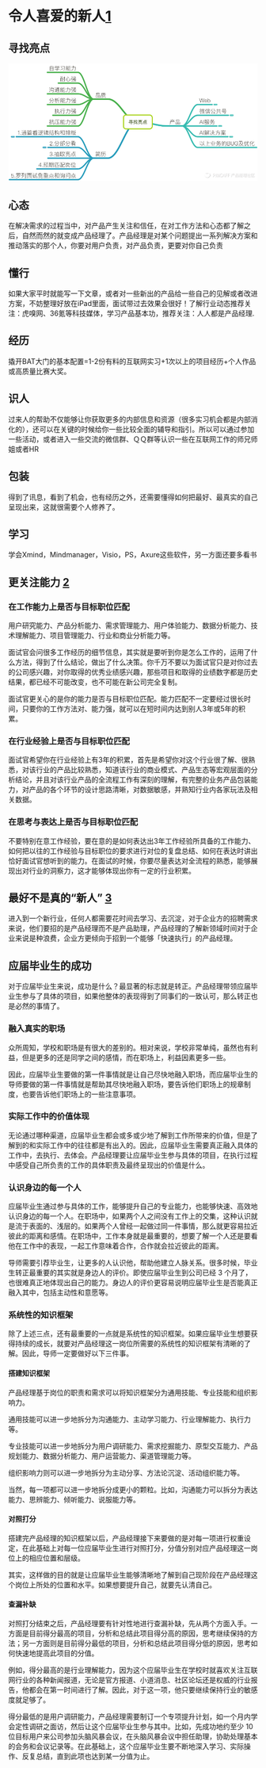 # 令人喜爱的新人[1]

## 寻找亮点

![寻找亮点](../img/shining_point.png)

## 心态

在解决需求的过程当中，对产品产生关注和信任，在对工作方法和心态都了解之后，自然而然的就变成产品经理了。产品经理是对某个问题提出一系列解决方案和推动落实的那个人，你要对用户负责，对产品负责，更要对你自己负责

## 懂行

如果大家平时就能写一下文章，或者对一些新出的产品给一些自己的见解或者改进方案，不妨整理好放在iPad里面，面试带过去效果会很好！了解行业动态推荐关注：虎嗅网、36氪等科技媒体，学习产品基本功，推荐关注：人人都是产品经理.

## 经历

撬开BAT大门的基本配置=1-2份有料的互联网实习+1次以上的项目经历+个人作品或高质量比赛大奖。

## 识人

过来人的帮助不仅能够让你获取更多的内部信息和资源（很多实习机会都是内部消化的），还可以在关键的时候给你一些比较全面的辅导和指引。所以可以通过参加一些活动，或者进入一些交流的微信群、ＱＱ群等认识一些在互联网工作的师兄师姐或者HR

## 包装

得到了讯息，看到了机会，也有经历之外，还需要懂得如何把最好、最真实的自己呈现出来，这就很需要个人修养了。

## 学习

学会Xmind，Mindmanager，Visio，PS，Axure这些软件，另一方面还要多看书

## 更关注能力 [2]

### 在工作能力上是否与目标职位匹配

用户研究能力、产品分析能力、需求管理能力、用户体验能力、数据分析能力、技术理解能力、项目管理能力、行业和商业分析能力等。

面试官会问很多工作经历的细节信息，其实就是要听到你是怎么工作的，运用了什么方法，得到了什么结论，做出了什么决策。你千万不要以为面试官只是对你过去的公司感兴趣，对你取得的优秀业绩感兴趣，那些项目和取得的业绩数字都是历史结果，都已经不可能改变，也不可能在新公司完全复制。

面试官更关心的是你的能力是否与目标职位匹配。能力匹配不一定要经过很长时间，只要你的工作方法对、能力强，就可以在短时间内达到别人3年或5年的积累。

### 在行业经验上是否与目标职位匹配

面试官希望你在行业经验上有3年的积累，首先是希望你对这个行业很了解、很熟悉，对该行业的产品比较熟悉，知道该行业的商业模式、产品生态等宏观层面的分析结论，并且对该行业产品的全流程工作有深刻的理解，有完整的业务产品包装能力，对产品的各个环节的设计思路清晰，对数据敏感，并熟知行业内各家玩法及相关数据。

### 在思考与表达上是否与目标职位匹配

不要特别在意工作经验，要在意的是如何表达出3年工作经验所具备的工作能力、如何把以往的工作经验与目标职位的要求进行对位的复盘总结、如何在表达时讲出恰好面试官想听到的能力。在面试的时候，你要尽量表达对全流程的熟悉，能够展现出对行业的洞察力，这才能够体现出你有一定的行业积累。

## 最好不是真的“新人” [3]

进入到一个新行业，任何人都需要花时间去学习、去沉淀，对于企业方的招聘需求来说，他们要招的是产品经理而不是产品助理，产品经理的了解新领域时间对于企业来说是种浪费，企业方更倾向于招到一个能够「快速执行」的产品经理。

## 应届毕业生的成功

对于应届毕业生来说，成功是什么？最显著的标志就是转正。产品经理带领应届毕业生参与了具体的项目，如果他整体的表现得到了同事们的一致认可，那么转正也是必然的事情了。

### 融入真实的职场

众所周知，学校和职场是有很大的差别的。相对来说，学校非常单纯，虽然也有利益，但是更多的还是同学之间的感情，而在职场上，利益因素更多一些。

因此，应届毕业生要做的第一件事情就是让自己尽快地融入职场，而应届毕业生的导师要做的第一件事情就是帮助其尽快地融入职场，要告诉他们职场上的规章制度，也要告诉他们职场上的一些注意事项。

### 实际工作中的价值体现

无论通过哪种渠道，应届毕业生都会或多或少地了解到工作所带来的价值，但是了解到的和实际工作中的往往都是有出入的。因此，应届毕业生需要真正融入具体的工作中，去执行、去体会。产品经理要让应届毕业生参与具体的项目，在执行过程中感受自己所负责的工作的具体职责及最终呈现出的价值是什么。

### 认识身边的每一个人

应届毕业生通过参与具体的工作，能够提升自己的专业能力，也能够快速、高效地认识身边的每一个人。在职场中，如果两个人之间没有工作上的交集，这种认识就是流于表面的、浅层的。如果两个人曾经一起做过同一件事情，那么就更容易拉近彼此的距离和感情。在职场中，工作本身就是最重要的，想要了解一个人还是要看他在工作中的表现，一起工作意味着合作，合作就会拉近彼此的距离。

导师需要引荐毕业生，让更多的人认识他，帮助他建立人脉关系。很多时候，毕业生转正最重要的其实就是身边人的评价。即使应届毕业生到公司已经 3 个月了，也很难真正地体现出自己的能力。身边人的评价更容易说明应届毕业生是否能真正融入其中，包括主动性和意愿等。

### 系统性的知识框架

除了上述三点，还有最重要的一点就是系统性的知识框架。如果应届毕业生想要获得持续的成长，就要对产品经理这一岗位所需要的系统性的知识框架有清晰的了解。因此，导师一定要做好以下三件事。

#### 搭建知识框架

产品经理基于岗位的职责和需求可以将知识框架分为通用技能、专业技能和组织影响力。

通用技能可以进一步地拆分为沟通能力、主动学习能力、行业理解能力、执行力等。

专业技能可以进一步地拆分为用户调研能力、需求挖掘能力、原型交互能力、产品规划能力、数据分析能力、用户运营能力、渠道管理能力等。

组织影响力则可以进一步地拆分为主动分享、方法论沉淀、活动组织能力等。

当然，每一项都可以进一步地拆分成更小的颗粒。比如，沟通能力可以拆分为表达能力、思辨能力、倾听能力、说服能力等。

#### 对照打分

搭建完产品经理的知识框架以后，产品经理接下来要做的是对每一项进行权重设定，在此基础上对每一位应届毕业生进行对照打分，分值分别对应产品经理这一岗位上的相应位置和层级。

其实，这样做的目的就是让应届毕业生能够清晰地了解到自己现阶段在产品经理这个岗位上所处的位置和水平。如果想要提升自己，就要先认清自己。

#### 查漏补缺

对照打分结束之后，产品经理要有针对性地进行查漏补缺，先从两个方面入手。一方面是目前得分最高的项目，分析和总结此项目得分高的原因，思考继续保持的方法；另一方面则是目前得分最低的项目，分析和总结此项目得分低的原因，思考如何快速地提高此项目的分值。

例如，得分最高的是行业理解能力，因为这个应届毕业生在学校时就喜欢关注互联网行业的各种新闻报道，无论是官方报道、小道消息、社区论坛还是权威的行业报告，他都会在第一时间进行了解。因此，对于这一项，他只要继续保持行业的敏感度就足够了。

得分最低的是用户调研能力，产品经理需要制订一个专项提升计划，如一个月内学会定性调研之面访，然后让这个应届毕业生参与其中。比如，先成功地约至少 10 位目标用户来公司参加头脑风暴会议，在头脑风暴会议中担任助理，协助处理基本的会务和会议记录等。在此基础上，这个应届毕业生要不断地深入学习、实际操作、反复总结，直到此项也达到某一分值为止。


[1]: http://www.woshipm.com/pmd/284339.html
[2]: https://weread.qq.com/web/reader/46532b707210fc4f465d044kc1632f5021fc16a5320f3dc
[3]: https://www.zhihu.com/pub/reader/119583028/chapter/1057335985628672000
